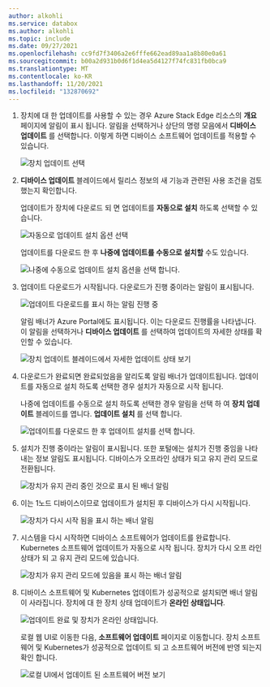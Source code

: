 ```yaml
---
author: alkohli
ms.service: databox
ms.author: alkohli
ms.topic: include
ms.date: 09/27/2021
ms.openlocfilehash: cc9fd7f3406a2e6fffe662ead89aa1a8b80e0a61
ms.sourcegitcommit: b00a2d931b0d6f1d4ea5d4127f74fc831fb0bca9
ms.translationtype: MT
ms.contentlocale: ko-KR
ms.lasthandoff: 11/20/2021
ms.locfileid: "132870692"
---
```

1. 장치에 대 한 업데이트를 사용할 수 있는 경우 Azure Stack Edge 리소스의 **개요** 페이지에 알림이 표시 됩니다. 알림을 선택하거나 상단의 명령 모음에서 **디바이스 업데이트** 를 선택합니다. 이렇게 하면 디바이스 소프트웨어 업데이트를 적용할 수 있습니다.

    ![장치 업데이트 선택](media/azure-stack-edge-install-2110-updates/install-updates-portal-1.png)

2. **디바이스 업데이트** 블레이드에서 릴리스 정보의 새 기능과 관련된 사용 조건을 검토했는지 확인합니다.

    업데이트가 장치에 다운로드 되 면 업데이트를 **자동으로 설치** 하도록 선택할 수 있습니다. 

    ![자동으로 업데이트 설치 옵션 선택](media/azure-stack-edge-install-2110-updates/install-updates-portal-2.png)    

    업데이트를 다운로드 한 후 **나중에 업데이트를 수동으로 설치할** 수도 있습니다.

    ![나중에 수동으로 업데이트 설치 옵션을 선택 합니다.](media/azure-stack-edge-install-2110-updates/install-updates-portal-3.png)

3. 업데이트 다운로드가 시작됩니다. 다운로드가 진행 중이라는 알림이 표시됩니다.

    ![업데이트 다운로드를 표시 하는 알림 진행 중](media/azure-stack-edge-install-2110-updates/install-updates-portal-4.png)

    알림 배너가 Azure Portal에도 표시됩니다. 이는 다운로드 진행률을 나타냅니다. 이 알림을 선택하거나 **디바이스 업데이트** 를 선택하여 업데이트의 자세한 상태를 확인할 수 있습니다.

    ![장치 업데이트 블레이드에서 자세한 업데이트 상태 보기](media/azure-stack-edge-install-2110-updates/install-updates-portal-5.png)


4. 다운로드가 완료되면 완료되었음을 알리도록 알림 배너가 업데이트됩니다. 업데이트를 자동으로 설치 하도록 선택한 경우 설치가 자동으로 시작 됩니다.

    나중에 업데이트를 수동으로 설치 하도록 선택한 경우 알림을 선택 하 여 **장치 업데이트** 블레이드를 엽니다. **업데이트 설치** 를 선택 합니다.
 
    ![업데이트를 다운로드 한 후 업데이트 설치를 선택 합니다.](media/azure-stack-edge-install-2110-updates/install-updates-portal-6.png)
 
5. 설치가 진행 중이라는 알림이 표시됩니다. 또한 포털에는 설치가 진행 중임을 나타내는 정보 알림도 표시됩니다. 디바이스가 오프라인 상태가 되고 유지 관리 모드로 전환됩니다.
   
    ![장치가 유지 관리 중인 것으로 표시 된 배너 알림 ](media/azure-stack-edge-install-2110-updates/install-updates-portal-7.png)

6. 이는 1노드 디바이스이므로 업데이트가 설치된 후 디바이스가 다시 시작됩니다. 

    ![장치가 다시 시작 됨을 표시 하는 배너 알림](media/azure-stack-edge-install-2110-updates/install-updates-portal-8.png)

7. 시스템을 다시 시작하면 디바이스 소프트웨어가 업데이트를 완료합니다. Kubernetes 소프트웨어 업데이트가 자동으로 시작 됩니다. 장치가 다시 오프 라인 상태가 되 고 유지 관리 모드에 있습니다.

    ![장치가 유지 관리 모드에 있음을 표시 하는 배너 알림](media/azure-stack-edge-install-2110-updates/install-updates-portal-9.png)   


8. 디바이스 소프트웨어 및 Kubernetes 업데이트가 성공적으로 설치되면 배너 알림이 사라집니다. 장치에 대 한 장치 상태 업데이트가 **온라인 상태입니다**. 

    ![업데이트 완료 및 장치가 온라인 상태입니다.](media/azure-stack-edge-install-2110-updates/install-updates-portal-10.png)

    로컬 웹 UI로 이동한 다음, **소프트웨어 업데이트** 페이지로 이동합니다. 장치 소프트웨어 및 Kubernetes가 성공적으로 업데이트 되 고 소프트웨어 버전에 반영 되는지 확인 합니다.

    ![로컬 UI에서 업데이트 된 소프트웨어 버전 보기](media/azure-stack-edge-install-2110-updates/install-updates-portal-12.png)


